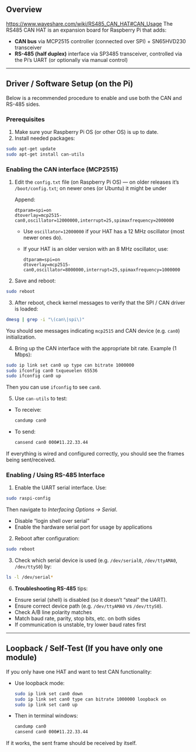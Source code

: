 ## Overview

https://www.waveshare.com/wiki/RS485_CAN_HAT#CAN_Usage
The RS485 CAN HAT is an expansion board for Raspberry Pi that adds:

* **CAN bus** via MCP2515 controller (connected over SPI) + SN65HVD230 transceiver
* **RS-485 (half duplex)** interface via SP3485 transceiver, controlled via the Pi’s UART (or optionally via manual control)

---

## Driver / Software Setup (on the Pi)

Below is a recommended procedure to enable and use both the CAN and RS-485 sides.

### Prerequisites

1. Make sure your Raspberry Pi OS (or other OS) is up to date.
2. Install needed packages:

```bash
sudo apt-get update
sudo apt-get install can-utils
```

### Enabling the CAN interface (MCP2515)

1. Edit the `config.txt` file (on Raspberry Pi OS) — on older releases it’s `/boot/config.txt`; on newer ones (or Ubuntu) it might be under 

   Append:

   ```
   dtparam=spi=on
   dtoverlay=mcp2515-can0,oscillator=12000000,interrupt=25,spimaxfrequency=2000000
   ```

   * Use `oscillator=12000000` if your HAT has a 12 MHz oscillator (most newer ones do).
   * If your HAT is an older version with an 8 MHz oscillator, use:

     ```
     dtparam=spi=on
     dtoverlay=mcp2515-can0,oscillator=8000000,interrupt=25,spimaxfrequency=1000000
     ```

2. Save and reboot:

```bash
sudo reboot
```

3. After reboot, check kernel messages to verify that the SPI / CAN driver is loaded:

```bash
dmesg | grep -i "\(can\|spi\)"
```

You should see messages indicating `mcp2515` and CAN device (e.g. `can0`) initialization.

4. Bring up the CAN interface with the appropriate bit rate. Example (1 Mbps):

```bash
sudo ip link set can0 up type can bitrate 1000000
sudo ifconfig can0 txqueuelen 65536
sudo ifconfig can0 up
```

Then you can use `ifconfig` to see `can0`.

5. Use `can-utils` to test:

* To receive:

  ```bash
  candump can0
  ```

* To send:

  ```bash
  cansend can0 000#11.22.33.44
  ```

If everything is wired and configured correctly, you should see the frames being sent/received.

### Enabling / Using RS-485 Interface

1. Enable the UART serial interface. Use:

```bash
sudo raspi-config
```

Then navigate to *Interfacing Options → Serial*.

* Disable “login shell over serial”
* Enable the hardware serial port for usage by applications

2. Reboot after configuration:

```bash
sudo reboot
```

3. Check which serial device is used (e.g. `/dev/serial0`, `/dev/ttyAMA0`, `/dev/ttyS0`) by:

```bash
ls -l /dev/serial*
```

6. **Troubleshooting RS-485** tips:

* Ensure serial (shell) is disabled (so it doesn’t “steal” the UART).
* Ensure correct device path (e.g. `/dev/ttyAMA0` vs `/dev/ttyS0`).
* Check A/B line polarity matches
* Match baud rate, parity, stop bits, etc. on both sides
* If communication is unstable, try lower baud rates first

---

## Loopback / Self-Test (If you have only one module)

If you only have one HAT and want to test CAN functionality:

* Use loopback mode:

  ```bash
  sudo ip link set can0 down
  sudo ip link set can0 type can bitrate 1000000 loopback on
  sudo ip link set can0 up
  ```

* Then in terminal windows:

  ```bash
  candump can0
  cansend can0 000#11.22.33.44
  ```

If it works, the sent frame should be received by itself.

